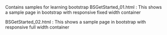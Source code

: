 Contains samples for learning bootstrap
BSGetStarted_01.html :
This shows a sample page in bootstrap with responsive fixed width container

BSGetStarted_02.html :
This shows a sample page in bootstrap with responsive full width container